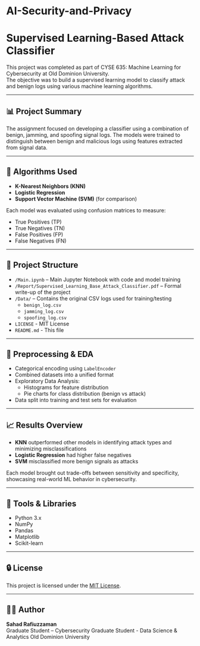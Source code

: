 # AI-Security-and-Privacy
# Supervised Learning-Based Attack Classifier

This project was completed as part of CYSE 635: Machine Learning for Cybersecurity at Old Dominion University.
</br>The objective was to build a supervised learning model to classify attack and benign logs using various machine learning algorithms.

---

## 📊 Project Summary

The assignment focused on developing a classifier using a combination of benign, jamming, and spoofing signal logs. The models were trained to distinguish between benign and malicious logs using features extracted from signal data.

---

## 🧠 Algorithms Used

- **K-Nearest Neighbors (KNN)**
- **Logistic Regression**
- **Support Vector Machine (SVM)** (for comparison)

Each model was evaluated using confusion matrices to measure:
- True Positives (TP)
- True Negatives (TN)
- False Positives (FP)
- False Negatives (FN)

---

## 📁 Project Structure

- `/Main.ipynb` – Main Jupyter Notebook with code and model training
- `/Report/Supervised_Learning_Base_Attack_Classifier.pdf` – Formal write-up of the project
- `/Data/` – Contains the original CSV logs used for training/testing
  - `benign_log.csv`
  - `jamming_log.csv`
  - `spoofing_log.csv`
- `LICENSE` - MIT License
- `README.md` - This file

---

## 🧼 Preprocessing & EDA
- Categorical encoding using `LabelEncoder`
- Combined datasets into a unified format
- Exploratory Data Analysis:
  - Histograms for feature distribution
  - Pie charts for class distribution (benign vs attack)
- Data split into training and test sets for evaluation

---

## 📈 Results Overview

- **KNN** outperformed other models in identifying attack types and minimizing misclassifications
- **Logistic Regression** had higher false negatives
- **SVM** misclassified more benign signals as attacks

Each model brought out trade-offs between sensitivity and specificity, showcasing real-world ML behavior in cybersecurity.

---

## 🧪 Tools & Libraries

- Python 3.x
- NumPy
- Pandas
- Matplotlib
- Scikit-learn

---

## 🔒 License

This project is licensed under the [MIT License](LICENSE).

---

## 👨‍💻 Author

**Sahad Rafiuzzaman**  
Graduate Student – Cybersecurity
Graduate Student - Data Science & Analytics
Old Dominion University
